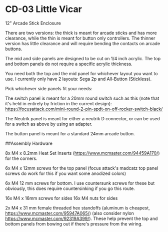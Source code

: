 # CD-03 Little Vicar
 12" Arcade Stick Enclosure

There are two versions: the thick is meant for arcade sticks and has more clearance, while the thin is meant for button only controllers. The thinner version has little clearance and will require bending the contacts on arcade buttons.

The mid and side panels are designed to be cut on 1/4 inch acrylic. The top and bottom panels do not require a specific acrylic thickness.

You need both the top and the mid panel for whichever layout you want to use. I currently only have 2 layouts: Sega 2p and All-Button (Stickless).

Pick whichever side panels fit your needs:

The switch panel is meant for a 20mm round switch such as this (note that it's held in entirely by friction in the current design): https://focusattack.com/mini-round-2-pin-spdt-on-off-rocker-switch-black/

The Neutrik panel is meant for either a neutrik D connector, or can be used for a switch as above by using an adapter.

The button panel is meant for a standard 24mm arcade button.

##Assembly Hardware

8x M4 x 8.2mm Heat Set Inserts (https://www.mcmaster.com/94459A170/) for the corners.

6x M4 x 12mm screws for the top panel (focus attack's madcatz top panel screws do work for this if you want some anodized colors)

6x M4 12 mm screws for bottom. I use countersunk screws for these but obviously, this does require countersinking if you go this route.

16x M4 x 16mm screws for sides
16x M4 nuts for sides

2x M4 x 31 mm female threaded hex standoffs (aluminum is cheapest, https://www.mcmaster.com/95947A065/) (also consider nylon https://www.mcmaster.com/92319A399/). These help prevent the top and bottom panels from bowing out if there's pressure from the wiring.

